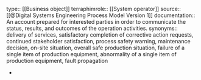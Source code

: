 type:: [[Business object]]
terraphimrole:: [[System operator]]
source:: [[@Digital Systems Engineering Process Model Version 1]]
documentation:: An account prepared for interested parties in order to communicate the status, results, and outcomes of the operation activities.
synonyms:: delivery of services, satisfactory completion of corrective action requests, continued stakeholder satisfaction, process safety warning, maintenance decision, on-site situation, overall safe production situation, failure of a single item of production equipment, abnormality of a single item of production equipment, fault propagation

-
